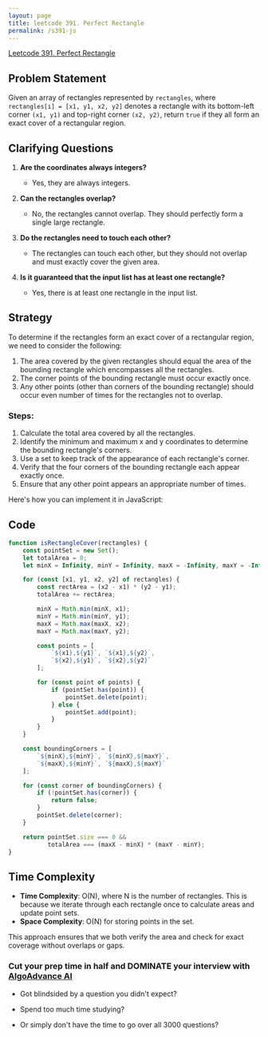 ```yaml
---
layout: page
title: leetcode 391. Perfect Rectangle
permalink: /s391-js
---
```

[Leetcode 391. Perfect Rectangle](https://algoadvance.github.io/algoadvance/l391)
## Problem Statement
Given an array of rectangles represented by `rectangles`, where `rectangles[i] = [x1, y1, x2, y2]` denotes a rectangle with its bottom-left corner `(x1, y1)` and top-right corner `(x2, y2)`, return `true` if they all form an exact cover of a rectangular region.

## Clarifying Questions
1. **Are the coordinates always integers?**
   - Yes, they are always integers.

2. **Can the rectangles overlap?**
   - No, the rectangles cannot overlap. They should perfectly form a single large rectangle.

3. **Do the rectangles need to touch each other?**
   - The rectangles can touch each other, but they should not overlap and must exactly cover the given area.

4. **Is it guaranteed that the input list has at least one rectangle?**
   - Yes, there is at least one rectangle in the input list.

## Strategy
To determine if the rectangles form an exact cover of a rectangular region, we need to consider the following:
1. The area covered by the given rectangles should equal the area of the bounding rectangle which encompasses all the rectangles.
2. The corner points of the bounding rectangle must occur exactly once.
3. Any other points (other than corners of the bounding rectangle) should occur even number of times for the rectangles not to overlap.

### Steps:
1. Calculate the total area covered by all the rectangles.
2. Identify the minimum and maximum x and y coordinates to determine the bounding rectangle's corners.
3. Use a set to keep track of the appearance of each rectangle's corner.
4. Verify that the four corners of the bounding rectangle each appear exactly once.
5. Ensure that any other point appears an appropriate number of times.

Here's how you can implement it in JavaScript:

## Code
```javascript
function isRectangleCover(rectangles) {
    const pointSet = new Set();
    let totalArea = 0;
    let minX = Infinity, minY = Infinity, maxX = -Infinity, maxY = -Infinity;

    for (const [x1, y1, x2, y2] of rectangles) {
        const rectArea = (x2 - x1) * (y2 - y1);
        totalArea += rectArea;

        minX = Math.min(minX, x1);
        minY = Math.min(minY, y1);
        maxX = Math.max(maxX, x2);
        maxY = Math.max(maxY, y2);

        const points = [
            `${x1},${y1}`, `${x1},${y2}`, 
            `${x2},${y1}`, `${x2},${y2}`
        ];

        for (const point of points) {
            if (pointSet.has(point)) {
                pointSet.delete(point);
            } else {
                pointSet.add(point);
            }
        }
    }

    const boundingCorners = [
        `${minX},${minY}`, `${minX},${maxY}`, 
        `${maxX},${minY}`, `${maxX},${maxY}`
    ];

    for (const corner of boundingCorners) {
        if (!pointSet.has(corner)) {
            return false;
        }
        pointSet.delete(corner);
    }

    return pointSet.size === 0 && 
           totalArea === (maxX - minX) * (maxY - minY);
}
```

## Time Complexity
- **Time Complexity**: O(N), where N is the number of rectangles. This is because we iterate through each rectangle once to calculate areas and update point sets.
- **Space Complexity**: O(N) for storing points in the set.

This approach ensures that we both verify the area and check for exact coverage without overlaps or gaps.


### Cut your prep time in half and DOMINATE your interview with [AlgoAdvance AI](https://algoAdvance.com)

- Got blindsided by a question you didn't expect?

- Spend too much time studying?

- Or simply don't have the time to go over all 3000 questions?

